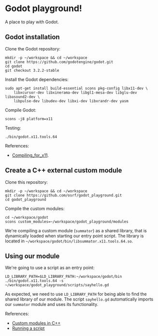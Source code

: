 # Godot playground!
A place to play with Godot.

## Godot installation

Clone the Godot repository:

```
mkdir -p ~/workspace && cd ~/workspace
git clone https://github.com/godotengine/godot.git
cd godot
git checkout 3.2.2-stable
```

Install the Godot dependencies:

```
sudo apt-get install build-essential scons pkg-config libx11-dev \
    libxcursor-dev libxinerama-dev libgl1-mesa-dev libglu-dev libasound2-dev \
    libpulse-dev libudev-dev libxi-dev libxrandr-dev yasm
```

Compile Godot:

```
scons -j8 platform=x11
```

Testing:

```
./bin/godot.x11.tools.64
```

References:
  * [Compiling_for_x11](https://docs.godotengine.org/en/stable/development/compiling/compiling_for_x11.html).

## Create a C++ external custom module

Clone this repository:

```
mkdir -p ~/workspace && cd ~/workspace
git clone https://github.com/osrf/godot_playground.git
cd godot_playground
```

Compile the custom modules:

```
cd ~/workspace/godot
scons custom_modules=~/workspace/godot_playground/modules
```

We're compiling a custom module (`summator`) as a shared library, that is
dynamically loaded when starting our entry point script. The library is located
in `~/workspace/godot/bin/libsummator.x11.tools.64.so`.

## Using our module

We're going to use a script as an entry point:

```
LD_LIBRARY_PATH=$LD_LIBRARY_PATH:~/workspace/godot/bin ./bin/godot.x11.tools.64 -s ~/workspace/godot_playground/scripts/sayhello.gd
```

As expected, we need to use `LD_LIBRARY_PATH` for being able to find the shared
library of our module. The script `sayhello.gd` automatically imports our
`summator` module and uses its functionality.


References:
  * [Custom modules in C++](https://docs.godotengine.org/en/2.1/development/cpp/custom_modules_in_cpp.html#using-the-module)
  * [Running a script](https://docs.huihoo.com/godotengine/godot-docs/godot/reference/command_line_tutorial.html#running-a-script)
